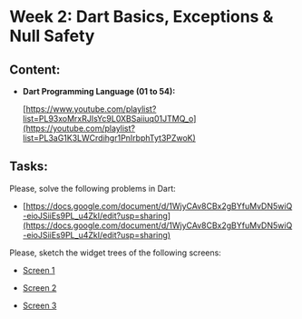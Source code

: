 # Week 2: Dart Basics, Exceptions & Null Safety

## Content:

- **Dart Programming Language (01 to 54):**
    
    
    
    [https://www.youtube.com/playlist?list=PL93xoMrxRJIsYc9L0XBSaiiuq01JTMQ_o](https://youtube.com/playlist?list=PL3aG1K3LWCrdihgr1PnIrbphTyt3PZwoK)
    
  
    

## Tasks:

Please, solve the following problems in Dart:

- [https://docs.google.com/document/d/1WjyCAv8CBx2gBYfuMvDN5wiQ-eioJSiiEs9PL_u4ZkI/edit?usp=sharing](https://docs.google.com/document/d/1WjyCAv8CBx2gBYfuMvDN5wiQ-eioJSiiEs9PL_u4ZkI/edit?usp=sharing)

Please, sketch the widget trees of the following screens:

- [Screen 1](https://www.notion.so/Screen-1-550fb43fb6ab4b29844e0ba3ac2e1f35)

- [Screen 2](https://www.notion.so/Screen-2-6d0f1fd05904460d92c8e58c090501cc)

- [Screen 3](https://www.notion.so/Screen-3-02afedb04242425ab61c924159a7d322)
